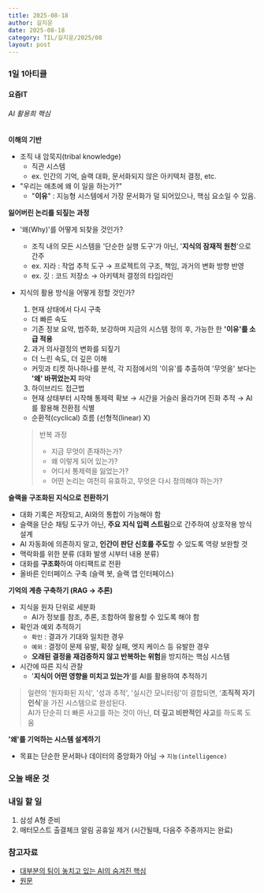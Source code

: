```yaml
---
title: 2025-08-18
author: 길지운
date: 2025-08-18
category: TIL/길지운/2025/08
layout: post
---
```


### 1일 1아티클
#### 요즘IT
###### AI 활용희 핵심
**이해의 기반**
- 조직 내 암묵지(tribal knowledge)
  - 직관 시스템
  - ex. 인간의 기억, 슬랙 대화, 문서화되지 않은 아키텍처 결정, etc.
- "우리는 애초에 왜 이 일을 하는가?"
  - "**이유**" : 지능형 시스템에서 가장 문서화가 덜 되어있으나, 핵심 요소일 수 있음.
  
**잃어버린 논리를 되짚는 과정**
- '왜(Why)'를 어떻게 되찾을 것인가?
  - 조직 내의 모든 시스템을 '단순한 실행 도구'가 아닌, '**지식의 잠재적 원천**'으로 간주
  - ex. 지라 : 작업 추적 도구 → 프로젝트의 구조, 책임, 과거의 변화 방향 반영
  - ex. 깃 : 코드 저장소 → 아키텍처 결정의 타임라인
  
- 지식의 활용 방식을 어떻게 정할 것인가?  
  1. 현재 상태에서 다시 구축  
    - 더 빠른 속도
    - 기존 정보 요약, 범주화, 보강하며 지금의 시스템 정의 후, 가능한 한 **'이유'를 소급 적용**
  2. 과거 의사결정의 변화를 되짚기  
    - 더 느린 속도, 더 깊은 이해
    - 커밋과 티켓 하나하나를 분석, 각 지점에서의 '이유'를 추출하여 '무엇을' 보다는 **'왜' 바뀌었는지** 파악
  3. 하이브리드 접근법  
    - 현재 상태부터 시작해 통제력 확보 → 시간을 거슬러 올라가며 진화 추적 → AI를 활용해 전환점 식별
    - 순환적(cyclical) 흐름 (선형적(linear) X)  
    > 반복 과정  
    >  - 지금 무엇이 존재하는가?  
    >  - 왜 이렇게 되어 있는가?  
    >  - 어디서 통제력을 잃었는가?  
    >  - 어떤 논리는 여전히 유효하고, 무엇은 다시 정의해야 하는가?  
  
**슬랙을 구조화된 지식으로 전환하기**
- 대화 기록은 저장되고, AI와의 통합이 가능해야 함
- 슬랙을 단순 채팅 도구가 아닌, **주요 지식 입력 스트림**으로 간주하여 상호작용 방식 설계
- AI 자동화에 의존하지 말고, **인간이 판단 신호를 주도**할 수 있도록 역량 보완할 것
- 맥락화를 위한 분류 (대화 발생 시부터 내용 분류)
- 대화를 **구조화**하여 아티팩트로 전환
- 올바른 인터페이스 구축 (슬랙 봇, 슬랙 앱 인터페이스)
  
**기억의 계층 구축하기 (RAG → 추론)**
- 지식을 원자 단위로 세분화
  - AI가 정보를 참조, 추론, 조합하여 활용할 수 있도록 해야 함
- 확인과 예외 추적하기
  - `확인` : 결과가 기대와 일치한 경우
  - `예외` : 결정이 문제 유발, 확장 실패, 엣지 케이스 등 유발한 경우
  - **오래된 결정을 재검증하지 않고 반복하는 위험**을 방지하는 핵심 시스템
- 시간에 따른 지식 관찰
  - '**지식이 어떤 영향을 미치고 있는가**'를 AI를 활용하여 추적하기
  
> 일련의 '원자화된 지식', '성과 추적', '실시간 모니터링'이 결합되면, '**조직적 자기 인식**'을 가진 시스템으로 완성된다.  
> AI가 단순히 더 빠른 사고를 하는 것이 아닌, **더 깊고 비판적인 사고**를 하도록 도움
  
**'왜'를 기억하는 시스템 설계하기**
- 목표는 단순한 문서화나 데이터의 중앙화가 아님 → `지능(intelligence)`
  
### 오늘 배운 것
  
### 내일 할 일
1. 삼성 A형 준비
2. 매터모스트 출결체크 알림 공휴일 제거 (시간될때, 다음주 주중까지는 완료)
  
### 참고자료
- [대부분의 팀이 놓치고 있는 AI의 숨겨진 핵심](https://yozm.wishket.com/magazine/detail/3293/)
- [원문](https://itnext.io/the-hidden-layer-of-ai-that-most-teams-overlook-6461b8586470)